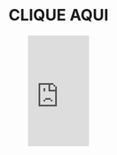 <!DOCTYPE html>
<html>
<head>
    <style>
        .center {
            display: flex;
            justify-content: center;
            align-items: center;
            height: 100vh;
            flex-direction: column;
        }
        h1 {
            margin-bottom: 20px;
        }
        iframe {
            position: relative;
        }
        iframe::after {
            content: "";
            position: absolute;
            top: 0;
            left: 0;
            width: 100%;
            height: 20px; /* Ajuste esta altura para cobrir o título */
            background-color: white; /* Ajuste esta cor para combinar com a cor de fundo da sua página */
        }
    </style>
</head>
<body>
    <div class="center">
        <h1>CLIQUE AQUI</h1>
        <iframe title="" width="110" height="200" src="https://www.myinstants.com/instant/uma-bixa-foi-detectada/embed/" frameborder="0" scrolling="no"></iframe>
    </div>
</body>
</html>
